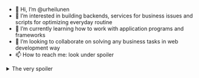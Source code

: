 - 👋 Hi, I’m @urheilunen
- 👀 I’m interested in building backends, services for business issues and scripts for optimizing everyday routine 
- 🌱 I’m currently learning how to work with application programs and frameworks
- 💞️ I’m looking to collaborate on solving any business tasks in web development way
- 📫 How to reach me: look under spoiler
<details>
  <summary>The very spoiler</summary>
  You have probably already got my contacts, if I even had given you my GitHub :)
</details>
